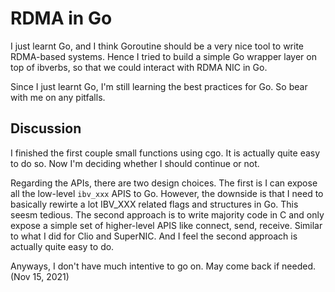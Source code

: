 # RDMA in Go

I just learnt Go,
and I think Goroutine should be a very nice tool to write RDMA-based systems.
Hence I tried to build a simple Go wrapper layer on top of ibverbs,
so that we could interact with RDMA NIC in Go.


Since I just learnt Go, I'm still learning the best practices for Go.
So bear with me on any pitfalls.

## Discussion

I finished the first couple small functions using cgo.
It is actually quite easy to do so.
Now I'm deciding whether I should continue or not.

Regarding the APIs, there are two design choices.
The first is I can expose all the low-level `ibv_xxx` APIS to Go.
However, the downside is that I need to basically rewirte a lot
IBV_XXX related flags and structures in Go. This seesm tedious.
The second approach is to write majority code in C and only
expose a simple set of higher-level APIS like connect, send, receive.
Similar to what I did for Clio and SuperNIC. And I feel the second
approach is actually quite easy to do.

Anyways, I don't have much intentive to go on. May come back if needed. (Nov 15, 2021)